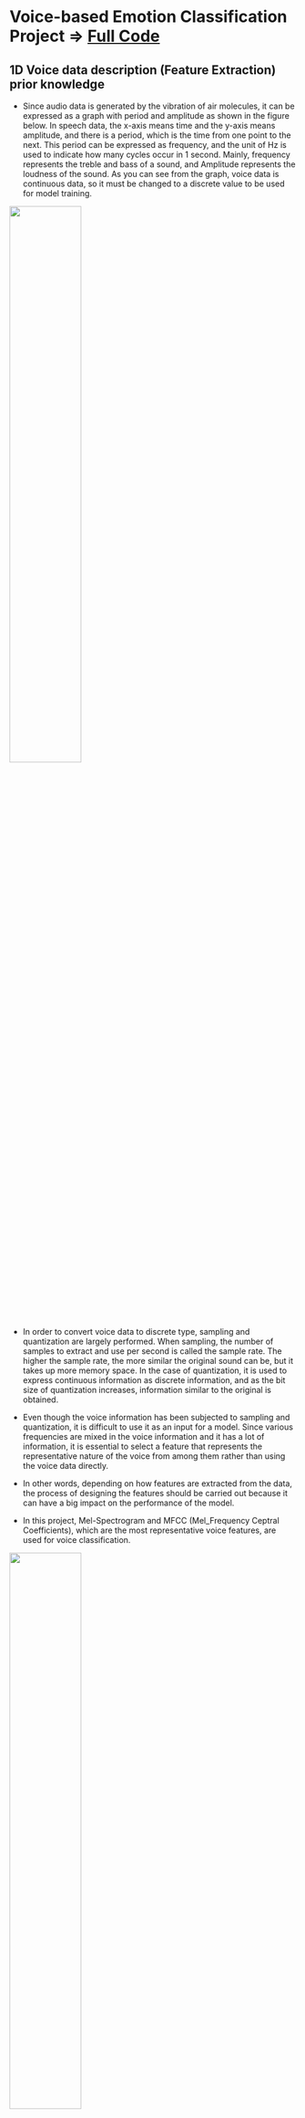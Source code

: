 # Voice-based Emotion Classification Project => [Full Code](https://github.com/piso7/2021.MachineLearning.TermProjects/blob/main/VoiceBasedEmotionClassificationProject/kkw-ml-teamproject-3.ipynb)

## 1D Voice data description (Feature Extraction) prior knowledge
* Since audio data is generated by the vibration of air molecules, it can be expressed as a graph with period and amplitude as shown in the figure below. In speech data, the x-axis means time and the y-axis means amplitude, and there is a period, which is the time from one point to the next. This period can be expressed as frequency, and the unit of Hz is used to indicate how many cycles occur in 1 second. Mainly, frequency represents the treble and bass of a sound, and Amplitude represents the loudness of the sound. As you can see from the graph, voice data is continuous data, so it must be changed to a discrete value to be used for model training.
<img src="https://i.imgur.com/ln6hAUX.png"  width="50%" height="50%"/>

* In order to convert voice data to discrete type, sampling and quantization are largely performed. When sampling, the number of samples to extract and use per second is called the sample rate. The higher the sample rate, the more similar the original sound can be, but it takes up more memory space. In the case of quantization, it is used to express continuous information as discrete information, and as the bit size of quantization increases, information similar to the original is obtained.

* Even though the voice information has been subjected to sampling and quantization, it is difficult to use it as an input for a model. Since various frequencies are mixed in the voice information and it has a lot of information, it is essential to select a feature that represents the representative nature of the voice from among them rather than using the voice data directly.

* In other words, depending on how features are extracted from the data, the process of designing the features should be carried out because it can have a big impact on the performance of the model.

* In this project, Mel-Spectrogram and MFCC (Mel_Frequency Ceptral Coefficients), which are the most representative voice features, are used for voice classification.

<img src="https://i.imgur.com/Ch4MFTx.png"  width="50%" height="50%"/>

## Feature Extraction

### 1. Obtaining a Spectrogram
#### Step 1. Windowing
* To give time invariant properties, the signals are cut at regular intervals. This is because, if the features are calculated without considering the temporal characteristics, meaningful characteristics related to time cannot be found.
* According to the research result that the human voice cannot change the pronunciation of the current speaking within 20-40 ms, the regular interval is set to 20-40 ms.
#### Step 2. Fast Fourier Transform
* Fast Fourier Transform (FFT) is performed on time-segmented speech data.
* As mentioned earlier, a voice signal is composed of time (x-axis) and amplitude (y-axis). In this time domain, numerous frequencies exist, making it difficult to analyze signal information and design it as a feature.
* Therefore, the signal is transformed from the time domain to the frequency domain using the Fourier transform.
* The information converted into the frequency domain is called 'Spectrum'. The spectrum has a unique harmonic structure, and by inferring the harmonic structure, you can design the unique characteristics of the sound.

#### Step 3. Short Time Fourier Transform
* Although FFT can be applied to the entire signal data, in this case, temporal information cannot be used due to the nature of the time-dependent signal.
* However, since the audio signal is divided into frames through the windowing process, FFT is applied to each frame and then connected in time order again to obtain a spectrum considering the temporal characteristics. This is called a Short Time Fourier Transform (STFT).
* In other words, it is possible to create data that includes not only frequency and magnitude information of spectrum, but also time frame information through STFT. We define this as a spectrogram

### 2. Obtaining a Mel-Spectrogram
* Mel-Filter spectrogram is generated by applying Mel Filter to the spectrogram obtained by STFT(Short Time Fourier Transform).
* Humans are more sensitive to low frequencies than to high frequencies. For example, humans can distinguish the difference between 2000Hz and 4000Hz sound well, but cannot distinguish between 13000H and 15000Hz sounds.
* It is the Mel Scale that is expressed by modeling such a human hearing organ.
* It converts the spectrogram to mel-scale by applying mel-filter to the spectrogram obtained through STFT.

### 3. Finding MFCC using DCT(Discrete cosine transform)
* By performing discrete cosine transform (DCT) operation on Mel-Spectrogram, MFCC features can be finally extracted.

## Model training and prediction
![image](https://user-images.githubusercontent.com/62230550/165698092-719dd539-586b-4f0b-a8d0-e897b2e41fbf.png)

Use the Random Forest Classifier of sklearn to learn features and derive results.

![image](https://user-images.githubusercontent.com/62230550/165698735-979c70b5-e98d-4b7d-a25c-6617adc6fe28.png)


